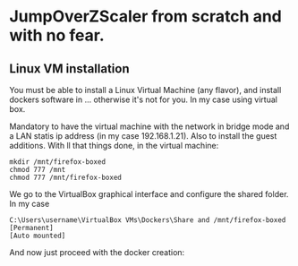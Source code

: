 # JumpOverZScaler from scratch and with no fear.

## Linux VM installation

You must be able to install a Linux Virtual Machine (any flavor), and install dockers software in ... otherwise it's not for you. In my case using virtual box.

Mandatory to have the virtual machine with the network in bridge mode and a LAN statis ip address (in my case 192.168.1.21). Also to install the guest additions. With ll that things done, in the virtual machine:
```
mkdir /mnt/firefox-boxed
chmod 777 /mnt
chmod 777 /mnt/firefox-boxed
```
We go to the VirtualBox graphical interface and configure the shared folder. In my case
```
C:\Users\username\VirtualBox VMs\Dockers\Share and /mnt/firefox-boxed
[Permanent]
[Auto mounted]
```
And now just proceed with the docker creation:
```

```
